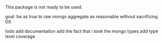 This package is not ready to be used.

goal: be as true to raw mongo aggregate as reasonable without sacrificing DX


todo
    add documentation
    add the fact that i took the mongo types
    add type level coverage
